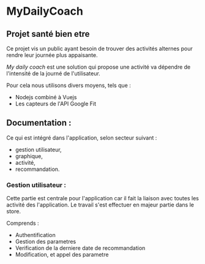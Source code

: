# MyDailyCoach

## **Projet santé bien etre**

Ce projet vis un public ayant besoin de trouver des activités alternes pour rendre leur journée plus appaisante.

*My daily coach* est une solution qui propose une activité va dépendre de l'intensité de la journé de l'utilisateur.

Pour cela nous utilisons divers moyens, tels que :
- Nodejs combiné à Vuejs
- Les capteurs de l'API Google Fit


## Documentation :

Ce qui est intégré dans l'application, selon secteur suivant : 
- gestion utilisateur,
- graphique, 
- activité, 
- recommandation.


### Gestion utilisateur :

Cette partie est centrale pour l'application car il fait la liaison avec toutes les activité des l'application.
Le travail s'est effectuer en majeur partie dans le store.

Comprends :
- Authentification
- Gestion des parametres
- Verification de la derniere date de recommandation
- Modification, et appel des parametre